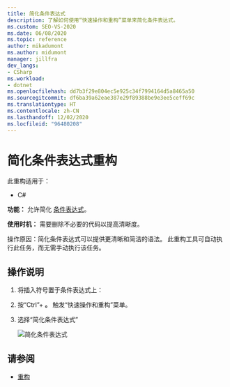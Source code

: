 ```yaml
---
title: 简化条件表达式
description: 了解如何使用“快速操作和重构”菜单来简化条件表达式。
ms.custom: SEO-VS-2020
ms.date: 06/08/2020
ms.topic: reference
author: mikadumont
ms.author: midumont
manager: jillfra
dev_langs:
- CSharp
ms.workload:
- dotnet
ms.openlocfilehash: dd7b3f29e804ec5e925c34f7994164d5a8465a50
ms.sourcegitcommit: df6ba39a62eae387e29f89388be9e3ee5ceff69c
ms.translationtype: HT
ms.contentlocale: zh-CN
ms.lasthandoff: 12/02/2020
ms.locfileid: "96480208"
---
```

# <a name="simplify-conditional-expression-refactoring"></a>简化条件表达式重构

此重构适用于：

- C#

**功能：** 允许简化 [条件表达式](/dotnet/csharp/language-reference/operators/conditional-operator)。

**使用时机：** 需要删除不必要的代码以提高清晰度。

操作原因：简化条件表达式可以提供更清晰和简洁的语法。 此重构工具可自动执行此任务，而无需手动执行该任务。

## <a name="how-to"></a>操作说明

1. 将插入符号置于条件表达式上：

2. 按“Ctrl”+ **。** 触发“快速操作和重构”菜单。

3. 选择“简化条件表达式”

    ![简化条件表达式](media/simplify-conditional-expression.png)

## <a name="see-also"></a>请参阅

- [重构](../refactoring-in-visual-studio.md)